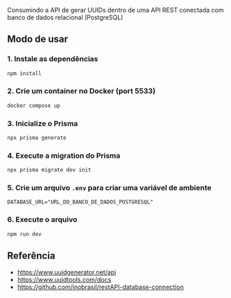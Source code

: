 Consumindo a API de gerar UUIDs dentro de uma API REST conectada com banco de dados relacional (PostgreSQL)

## Modo de usar
### 1. Instale as dependências
```bash
npm install
```

### 2. Crie um container no Docker (port 5533)
```bash
docker compose up
```

### 3. Inicialize o Prisma
```bash
npx prisma generate
```

### 4. Execute a migration do Prisma
```bash
npx prisma migrate dev init
```

### 5. Crie um arquivo `.env` para criar uma variável de ambiente
```env
DATABASE_URL="URL_DO_BANCO_DE_DADOS_POSTGRESQL"
```

### 6. Execute o arquivo
```bash
npm run dev
```

## Referência
- https://www.uuidgenerator.net/api
- https://www.uuidtools.com/docs
- https://github.com/inobrasil/restAPI-database-connection